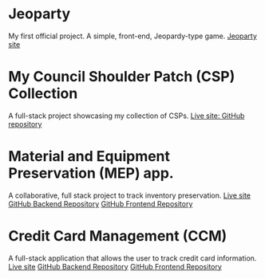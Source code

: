 # Jeoparty
My first official project. A simple, front-end, Jeopardy-type game.
[Jeoparty site](projects.md)

# My Council Shoulder Patch (CSP) Collection
A full-stack project showcasing my collection of CSPs.
[Live site: ](https://csp-collection.herokuapp.com/cspcollection)
[GitHub repository](https://github.com/w1arenas/w1arenas.github.csp.project)

# Material and Equipment Preservation (MEP) app.
A collaborative, full stack project to track inventory preservation.
[Live site](https://mep-front.herokuapp.com/)
[GitHub Backend Repository](https://github.com/jedediahriley/project_three_back)
[GitHub Frontend Repository](https://github.com/jedediahriley/project_three_front)

# Credit Card Management (CCM)
A full-stack application that allows the user to track credit card information.
[Live site](https://limitless-brushlands-14241.herokuapp.com/)
[GitHub Backend Repository](https://github.com/w1arenas/ccmanager_api)
[GitHub Frontend Repository](https://github.com/w1arenas/ccmanager_front_end)
